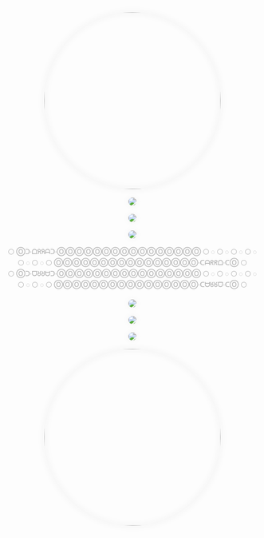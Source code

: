 <CENTER><A TARGET=_BLANK HREF="http://KUULA.CO/share/5vLhV?zoom=1&fs=0&inst=0"><IMG STYLE="--O_ROLOC_O_COLOR_O:#F2F2F2;
--O_SUIDAR_RULB_O_BLUR_RADIUS_O:16PX;
--O_SUIDAR_DAERPS_O_SPREAD_RADIUS_O:0.0PX;
BOX-SHADOW:INSET 0 0 VAR(--O_SUIDAR_RULB_O_BLUR_RADIUS_O) VAR(--O_SUIDAR_DAERPS_O_SPREAD_RADIUS_O) VAR(--O_ROLOC_O_COLOR_O),0 0 VAR(--O_SUIDAR_RULB_O_BLUR_RADIUS_O) VAR(--O_SUIDAR_DAERPS_O_SPREAD_RADIUS_O) VAR(--O_ROLOC_O_COLOR_O)!IMPORTANT;
BORDER-WIDTH:0;BORDER-RADIUS:50%;OVERFLOW:HIDDEN" SRC="https://WEB.ARCHIVE.ORG/web/FILES.KUULA.IO/6507-4138-a324-0434/01-cover.jpg" WIDTH=354 HEIGHT=354></A></CENTER>
<BR>
<CENTER><A TARGET=_BLANK HREF=http://WEB.ARCHIVE.ⓄRG/web/*/FREEIMAGE.HOST/i/JHUDYSS><IMG STYLE="--O_ROLOC_O_COLOR_O:#F2F2F2;
--O_SUIDAR_RULB_O_BLUR_RADIUS_O:16PX;
--O_SUIDAR_DAERPS_O_SPREAD_RADIUS_O:0.0PX;
BOX-SHADOW:INSET 0 0 VAR(--O_SUIDAR_RULB_O_BLUR_RADIUS_O) VAR(--O_SUIDAR_DAERPS_O_SPREAD_RADIUS_O) VAR(--O_ROLOC_O_COLOR_O),0 0 VAR(--O_SUIDAR_RULB_O_BLUR_RADIUS_O) VAR(--O_SUIDAR_DAERPS_O_SPREAD_RADIUS_O) VAR(--O_ROLOC_O_COLOR_O)!IMPORTANT;
BORDER-WIDTH:0;BORDER-RADIUS:50%;OVERFLOW:HIDDEN" SRC="https://WEB.ARCHIVE.ⓄRG/web/20230917172429/IILI.IO/JHUDYSS.md.webp"></A></CENTER>
<BR>
<CENTER><A TARGET=_BLANK HREF="http://SKETCHFAB.COM/models/5ab5b05c30724d5583aaaae7e21edeef/embed?autostart=1&camera=0&ui_hint=0"><IMG STYLE="--O_ROLOC_O_COLOR_O:#F2F2F2;
--O_SUIDAR_RULB_O_BLUR_RADIUS_O:16PX;
--O_SUIDAR_DAERPS_O_SPREAD_RADIUS_O:0.0PX;
BOX-SHADOW:INSET 0 0 VAR(--O_SUIDAR_RULB_O_BLUR_RADIUS_O) VAR(--O_SUIDAR_DAERPS_O_SPREAD_RADIUS_O) VAR(--O_ROLOC_O_COLOR_O),0 0 VAR(--O_SUIDAR_RULB_O_BLUR_RADIUS_O) VAR(--O_SUIDAR_DAERPS_O_SPREAD_RADIUS_O) VAR(--O_ROLOC_O_COLOR_O)!IMPORTANT;
BORDER-WIDTH:0;BORDER-RADIUS:50%;OVERFLOW:HIDDEN" SRC="https://WEB.ARCHIVE.ORG/web/MEDIA.SKETCHFAB.COM/models/5ab5b05c30724d5583aaaae7e21edeef/thumbnails/e3dec071c4a9444bbf4bcd2097279fc3/f86be3f8c9574e6c985714ae44bd1829.jpeg"></A></CENTER>
<BR>
<CENTER><A TARGET=_BLANK HREF=http://ⓄBSERVABLEHQ.CⓄM/@oooooooooooooooo/o-erutawruc-noitcnuf-suibaf-o-fabius-function-curwature-o><IMG STYLE="--O_ROLOC_O_COLOR_O:#F2F2F2;
--O_SUIDAR_RULB_O_BLUR_RADIUS_O:16PX;
--O_SUIDAR_DAERPS_O_SPREAD_RADIUS_O:0.0PX;
BOX-SHADOW:INSET 0 0 VAR(--O_SUIDAR_RULB_O_BLUR_RADIUS_O) VAR(--O_SUIDAR_DAERPS_O_SPREAD_RADIUS_O) VAR(--O_ROLOC_O_COLOR_O),0 0 VAR(--O_SUIDAR_RULB_O_BLUR_RADIUS_O) VAR(--O_SUIDAR_DAERPS_O_SPREAD_RADIUS_O) VAR(--O_ROLOC_O_COLOR_O)!IMPORTANT;
BORDER-WIDTH:0;BORDER-RADIUS:50%;OVERFLOW:HIDDEN" SRC="https://WEB.ARCHIVE.ⓄRG/web/20230917223842/IILI.IO/HDS8Y8l.md.png"></A></CENTER>
<BR>
<CENTER>
<FONT SIZE=2>
<A STYLE="TEXT-DECORATION:NONE;COLOR:#A5A5A5" TARGET=_BLANK HREF=http://ARCHIVE.MD/BE.WIKIPEDIA.ORG/wiki/%D1%96%D0%BD%D1%82%D1%83%D1%96%D1%86%D1%8B%D1%8F>⚪</A>
<A STYLE="TEXT-DECORATION:NONE;COLOR:#A5A5A5" TARGET=_BLANK HREF=http://ⓄⓄⓄⓄⓄⓄⓄⓄⓄⓄⓄⓄⓄⓄⓄⓄ.CARRD.CⓄ>Ⓞᑐ·ᗝᖆᖆᗩᑐ·ⓄⓄⓄⓄⓄⓄⓄⓄⓄⓄⓄⓄⓄⓄⓄⓄ</A>
<A STYLE="TEXT-DECORATION:NONE;COLOR:#A5A5A5" TARGET=_BLANK HREF=http://ARCHIVE.MD/BE.WIKIPEDIA.ORG/wiki/%D1%96%D0%BD%D1%82%D1%83%D1%96%D1%86%D1%8B%D1%8F>⚪</A>
<A STYLE="TEXT-DECORATION:NONE;COLOR:#A5A5A5" TARGET=_BLANK HREF=http://GHⓄSTARCHIVE.ⓄRG/search?term=https%3A%2F%2Fmarketplace.visualstudio.com%2Fitems%2FOOOO.O%2Fchangelog>◌</A>
<A STYLE="TEXT-DECORATION:NONE;COLOR:#A5A5A5" TARGET=_BLANK HREF=http://ARCHIVE.MD/BE.WIKIPEDIA.ORG/wiki/%D1%96%D0%BD%D1%82%D1%83%D1%96%D1%86%D1%8B%D1%8F>⚪</A>
<A STYLE="TEXT-DECORATION:NONE;COLOR:#A5A5A5" TARGET=_BLANK HREF=http://ARCHIVE.MD/MARKETPLACE.VISUALSTUDIO.COM/ITEMS/OOOO.O/CHANGELOG>◌</A>
<A STYLE="TEXT-DECORATION:NONE;COLOR:#A5A5A5" TARGET=_BLANK HREF=http://ARCHIVE.MD/BE.WIKIPEDIA.ORG/wiki/%D1%96%D0%BD%D1%82%D1%83%D1%96%D1%86%D1%8B%D1%8F>⚪</A>
<A STYLE="TEXT-DECORATION:NONE;COLOR:#A5A5A5" TARGET=_BLANK HREF=http://WEB.ARCHIVE.ⓄRG/web/*/MARKETPLACE.VISUALSTUDIO.COM/ITEMS/OOOO.O/CHANGELOG>◌</A>
<A STYLE="TEXT-DECORATION:NONE;COLOR:#A5A5A5" TARGET=_BLANK HREF=http://ARCHIVE.MD/BE.WIKIPEDIA.ORG/wiki/%D1%96%D0%BD%D1%82%D1%83%D1%96%D1%86%D1%8B%D1%8F>⚪</A>
<A STYLE="TEXT-DECORATION:NONE;COLOR:#A5A5A5" TARGET=_BLANK HREF=http://WEB.ARCHIVE.ⓄRG/web/*/MARKETPLACE.VISUALSTUDIO.COM/ITEMS/OOOO.O/CHANGELOG>◌</A>
<A STYLE="TEXT-DECORATION:NONE;COLOR:#A5A5A5" TARGET=_BLANK HREF=http://ARCHIVE.MD/BE.WIKIPEDIA.ORG/wiki/%D1%96%D0%BD%D1%82%D1%83%D1%96%D1%86%D1%8B%D1%8F>⚪</A>
<A STYLE="TEXT-DECORATION:NONE;COLOR:#A5A5A5" TARGET=_BLANK HREF=http://ARCHIVE.MD/MARKETPLACE.VISUALSTUDIO.COM/ITEMS/OOOO.O/CHANGELOG>◌</A>
<A STYLE="TEXT-DECORATION:NONE;COLOR:#A5A5A5" TARGET=_BLANK HREF=http://ARCHIVE.MD/BE.WIKIPEDIA.ORG/wiki/%D1%96%D0%BD%D1%82%D1%83%D1%96%D1%86%D1%8B%D1%8F>⚪</A>
<A STYLE="TEXT-DECORATION:NONE;COLOR:#A5A5A5" TARGET=_BLANK HREF=http://GHⓄSTARCHIVE.ⓄRG/search?term=https%3A%2F%2Fmarketplace.visualstudio.com%2Fitems%2FOOOO.O%2Fchangelog>◌</A>
<A STYLE="TEXT-DECORATION:NONE;COLOR:#A5A5A5" TARGET=_BLANK HREF=http://ARCHIVE.MD/BE.WIKIPEDIA.ORG/wiki/%D1%96%D0%BD%D1%82%D1%83%D1%96%D1%86%D1%8B%D1%8F>⚪</A>
<A STYLE="TEXT-DECORATION:NONE;COLOR:#A5A5A5" TARGET=_BLANK HREF=http://ⓄⓄⓄⓄⓄⓄⓄⓄⓄⓄⓄⓄⓄⓄⓄⓄ.CARRD.CⓄ>ⓄⓄⓄⓄⓄⓄⓄⓄⓄⓄⓄⓄⓄⓄⓄⓄ·ᑕᗩᖇᖇᗝ·ᑕⓄ</A>
<A STYLE="TEXT-DECORATION:NONE;COLOR:#A5A5A5" TARGET=_BLANK HREF=http://ARCHIVE.MD/BE.WIKIPEDIA.ORG/wiki/%D1%96%D0%BD%D1%82%D1%83%D1%96%D1%86%D1%8B%D1%8F>⚪</A>
<BR>
<A STYLE="TEXT-DECORATION:NONE;COLOR:#A5A5A5" TARGET=_BLANK HREF=http://ARCHIVE.MD/BE.WIKIPEDIA.ORG/wiki/%D1%96%D0%BD%D1%82%D1%83%D1%96%D1%86%D1%8B%D1%8F>⚪</A>
<A STYLE="TEXT-DECORATION:NONE;COLOR:#A5A5A5" TARGET=_BLANK HREF=http://ⓄⓄⓄⓄⓄⓄⓄⓄⓄⓄⓄⓄⓄⓄⓄⓄ.CARRD.CⓄ>Ⓞᑐ·ᗜᖈᖈᗨᑐ·ⓄⓄⓄⓄⓄⓄⓄⓄⓄⓄⓄⓄⓄⓄⓄⓄ</A>
<A STYLE="TEXT-DECORATION:NONE;COLOR:#A5A5A5" TARGET=_BLANK HREF=http://ARCHIVE.MD/BE.WIKIPEDIA.ORG/wiki/%D1%96%D0%BD%D1%82%D1%83%D1%96%D1%86%D1%8B%D1%8F>⚪</A>
<A STYLE="TEXT-DECORATION:NONE;COLOR:#A5A5A5" TARGET=_BLANK HREF=http://GHⓄSTARCHIVE.ⓄRG/search?term=https%3A%2F%2Fmarketplace.visualstudio.com%2Fitems%2FOOOO.O%2Fchangelog>◌</A>
<A STYLE="TEXT-DECORATION:NONE;COLOR:#A5A5A5" TARGET=_BLANK HREF=http://ARCHIVE.MD/BE.WIKIPEDIA.ORG/wiki/%D1%96%D0%BD%D1%82%D1%83%D1%96%D1%86%D1%8B%D1%8F>⚪</A>
<A STYLE="TEXT-DECORATION:NONE;COLOR:#A5A5A5" TARGET=_BLANK HREF=http://ARCHIVE.MD/MARKETPLACE.VISUALSTUDIO.COM/ITEMS/OOOO.O/CHANGELOG>◌</A>
<A STYLE="TEXT-DECORATION:NONE;COLOR:#A5A5A5" TARGET=_BLANK HREF=http://ARCHIVE.MD/BE.WIKIPEDIA.ORG/wiki/%D1%96%D0%BD%D1%82%D1%83%D1%96%D1%86%D1%8B%D1%8F>⚪</A>
<A STYLE="TEXT-DECORATION:NONE;COLOR:#A5A5A5" TARGET=_BLANK HREF=http://WEB.ARCHIVE.ⓄRG/web/*/MARKETPLACE.VISUALSTUDIO.COM/ITEMS/OOOO.O/CHANGELOG>◌</A>
<A STYLE="TEXT-DECORATION:NONE;COLOR:#A5A5A5" TARGET=_BLANK HREF=http://ARCHIVE.MD/BE.WIKIPEDIA.ORG/wiki/%D1%96%D0%BD%D1%82%D1%83%D1%96%D1%86%D1%8B%D1%8F>⚪</A>
<A STYLE="TEXT-DECORATION:NONE;COLOR:#A5A5A5" TARGET=_BLANK HREF=http://WEB.ARCHIVE.ⓄRG/web/*/MARKETPLACE.VISUALSTUDIO.COM/ITEMS/OOOO.O/CHANGELOG>◌</A>
<A STYLE="TEXT-DECORATION:NONE;COLOR:#A5A5A5" TARGET=_BLANK HREF=http://ARCHIVE.MD/BE.WIKIPEDIA.ORG/wiki/%D1%96%D0%BD%D1%82%D1%83%D1%96%D1%86%D1%8B%D1%8F>⚪</A>
<A STYLE="TEXT-DECORATION:NONE;COLOR:#A5A5A5" TARGET=_BLANK HREF=http://ARCHIVE.MD/MARKETPLACE.VISUALSTUDIO.COM/ITEMS/OOOO.O/CHANGELOG>◌</A>
<A STYLE="TEXT-DECORATION:NONE;COLOR:#A5A5A5" TARGET=_BLANK HREF=http://ARCHIVE.MD/BE.WIKIPEDIA.ORG/wiki/%D1%96%D0%BD%D1%82%D1%83%D1%96%D1%86%D1%8B%D1%8F>⚪</A>
<A STYLE="TEXT-DECORATION:NONE;COLOR:#A5A5A5" TARGET=_BLANK HREF=http://GHⓄSTARCHIVE.ⓄRG/search?term=https%3A%2F%2Fmarketplace.visualstudio.com%2Fitems%2FOOOO.O%2Fchangelog>◌</A>
<A STYLE="TEXT-DECORATION:NONE;COLOR:#A5A5A5" TARGET=_BLANK HREF=http://ARCHIVE.MD/BE.WIKIPEDIA.ORG/wiki/%D1%96%D0%BD%D1%82%D1%83%D1%96%D1%86%D1%8B%D1%8F>⚪</A>
<A STYLE="TEXT-DECORATION:NONE;COLOR:#A5A5A5" TARGET=_BLANK HREF=http://ⓄⓄⓄⓄⓄⓄⓄⓄⓄⓄⓄⓄⓄⓄⓄⓄ.CARRD.CⓄ>ⓄⓄⓄⓄⓄⓄⓄⓄⓄⓄⓄⓄⓄⓄⓄⓄ·ᑕᗨᖉᖉᗜ·ᑕⓄ</A>
<A STYLE="TEXT-DECORATION:NONE;COLOR:#A5A5A5" TARGET=_BLANK HREF=http://ARCHIVE.MD/BE.WIKIPEDIA.ORG/wiki/%D1%96%D0%BD%D1%82%D1%83%D1%96%D1%86%D1%8B%D1%8F>⚪</A>
</FONT>
</CENTER>
<BR>
<CENTER><A TARGET=_BLANK HREF=http://ⓄBSERVABLEHQ.CⓄM/@oooooooooooooooo/o-erutawruc-noitcnuf-suibaf-o-fabius-function-curwature-o><IMG STYLE="--O_ROLOC_O_COLOR_O:#F2F2F2;
--O_SUIDAR_RULB_O_BLUR_RADIUS_O:16PX;
--O_SUIDAR_DAERPS_O_SPREAD_RADIUS_O:0.0PX;
BOX-SHADOW:INSET 0 0 VAR(--O_SUIDAR_RULB_O_BLUR_RADIUS_O) VAR(--O_SUIDAR_DAERPS_O_SPREAD_RADIUS_O) VAR(--O_ROLOC_O_COLOR_O),0 0 VAR(--O_SUIDAR_RULB_O_BLUR_RADIUS_O) VAR(--O_SUIDAR_DAERPS_O_SPREAD_RADIUS_O) VAR(--O_ROLOC_O_COLOR_O)!IMPORTANT;
BORDER-WIDTH:0;BORDER-RADIUS:50%;OVERFLOW:HIDDEN" SRC="https://WEB.ARCHIVE.ⓄRG/web/20230917223842/IILI.IO/HDS8Y8l.md.png"></A></CENTER>
<BR>
<CENTER><A TARGET=_BLANK HREF="http://SKETCHFAB.COM/models/5ab5b05c30724d5583aaaae7e21edeef/embed?autostart=1&camera=0&ui_hint=0"><IMG STYLE="--O_ROLOC_O_COLOR_O:#F2F2F2;
--O_SUIDAR_RULB_O_BLUR_RADIUS_O:16PX;
--O_SUIDAR_DAERPS_O_SPREAD_RADIUS_O:0.0PX;
BOX-SHADOW:INSET 0 0 VAR(--O_SUIDAR_RULB_O_BLUR_RADIUS_O) VAR(--O_SUIDAR_DAERPS_O_SPREAD_RADIUS_O) VAR(--O_ROLOC_O_COLOR_O),0 0 VAR(--O_SUIDAR_RULB_O_BLUR_RADIUS_O) VAR(--O_SUIDAR_DAERPS_O_SPREAD_RADIUS_O) VAR(--O_ROLOC_O_COLOR_O)!IMPORTANT;
BORDER-WIDTH:0;BORDER-RADIUS:50%;OVERFLOW:HIDDEN" SRC="https://WEB.ARCHIVE.ORG/web/MEDIA.SKETCHFAB.COM/models/5ab5b05c30724d5583aaaae7e21edeef/thumbnails/e3dec071c4a9444bbf4bcd2097279fc3/f86be3f8c9574e6c985714ae44bd1829.jpeg"></A></CENTER>
<BR>
<CENTER><A TARGET=_BLANK HREF=http://WEB.ARCHIVE.ⓄRG/web/*/FREEIMAGE.HOST/i/JHUDYSS><IMG STYLE="--O_ROLOC_O_COLOR_O:#F2F2F2;
--O_SUIDAR_RULB_O_BLUR_RADIUS_O:16PX;
--O_SUIDAR_DAERPS_O_SPREAD_RADIUS_O:0.0PX;
BOX-SHADOW:INSET 0 0 VAR(--O_SUIDAR_RULB_O_BLUR_RADIUS_O) VAR(--O_SUIDAR_DAERPS_O_SPREAD_RADIUS_O) VAR(--O_ROLOC_O_COLOR_O),0 0 VAR(--O_SUIDAR_RULB_O_BLUR_RADIUS_O) VAR(--O_SUIDAR_DAERPS_O_SPREAD_RADIUS_O) VAR(--O_ROLOC_O_COLOR_O)!IMPORTANT;
BORDER-WIDTH:0;BORDER-RADIUS:50%;OVERFLOW:HIDDEN" SRC="https://WEB.ARCHIVE.ⓄRG/web/20230917172429/IILI.IO/JHUDYSS.md.webp"></A></CENTER>
<BR>
<CENTER><A TARGET=_BLANK HREF="http://KUULA.CO/share/5vLhV?zoom=1&fs=0&inst=0"><IMG STYLE="--O_ROLOC_O_COLOR_O:#F2F2F2;
--O_SUIDAR_RULB_O_BLUR_RADIUS_O:16PX;
--O_SUIDAR_DAERPS_O_SPREAD_RADIUS_O:0.0PX;
BOX-SHADOW:INSET 0 0 VAR(--O_SUIDAR_RULB_O_BLUR_RADIUS_O) VAR(--O_SUIDAR_DAERPS_O_SPREAD_RADIUS_O) VAR(--O_ROLOC_O_COLOR_O),0 0 VAR(--O_SUIDAR_RULB_O_BLUR_RADIUS_O) VAR(--O_SUIDAR_DAERPS_O_SPREAD_RADIUS_O) VAR(--O_ROLOC_O_COLOR_O)!IMPORTANT;
BORDER-WIDTH:0;BORDER-RADIUS:50%;OVERFLOW:HIDDEN" SRC="https://WEB.ARCHIVE.ORG/web/FILES.KUULA.IO/6507-4138-a324-0434/01-cover.jpg" WIDTH=354 HEIGHT=354></A></CENTER>
